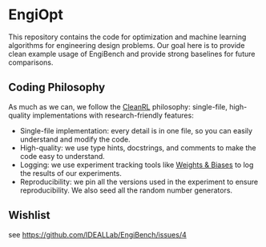 # EngiOpt

This repository contains the code for optimization and machine learning algorithms for engineering design problems. Our goal here is to provide clean example usage of EngiBench and provide strong baselines for future comparisons.

## Coding Philosophy
As much as we can, we follow the [CleanRL](https://github.com/vwxyzjn/cleanrl) philosophy: single-file, high-quality implementations with research-friendly features:
* Single-file implementation: every detail is in one file, so you can easily understand and modify the code.
* High-quality: we use type hints, docstrings, and comments to make the code easy to understand.
* Logging: we use experiment tracking tools like [Weights & Biases](https://wandb.ai/site) to log the results of our experiments.
* Reproducibility: we pin all the versions used in the experiment to ensure reproducibility. We also seed all the random number generators.


## Wishlist
see https://github.com/IDEALLab/EngiBench/issues/4
